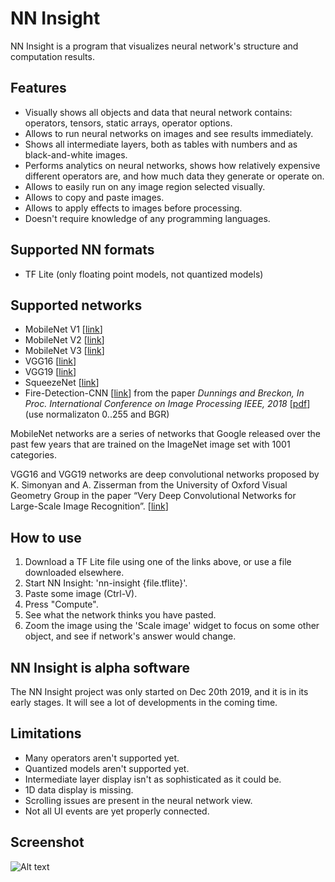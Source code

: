 # NN Insight

NN Insight is a program that visualizes neural network's structure and computation results.

## Features
* Visually shows all objects and data that neural network contains: operators, tensors, static arrays, operator options.
* Allows to run neural networks on images and see results immediately.
* Shows all intermediate layers, both as tables with numbers and as black-and-white images.
* Performs analytics on neural networks, shows how relatively expensive different operators are, and how much data they generate or operate on.
* Allows to easily run on any image region selected visually.
* Allows to copy and paste images.
* Allows to apply effects to images before processing.
* Doesn't require knowledge of any programming languages.

## Supported NN formats
* TF Lite (only floating point models, not quantized models)

## Supported networks
* MobileNet V1 [[link](https://drive.google.com/file/d/1FYK72GkbqJUwgFZ8q_32HtI7X3CrfBtT/view?usp=sharing)]
* MobileNet V2 [[link](https://drive.google.com/file/d/1XicUqcqUNa14DfqeWyUYHZGHDXO5XAgp/view?usp=sharing)]
* MobileNet V3 [[link](https://drive.google.com/file/d/1qq6xLx98M_wy9YqetOxuqNJCSOEq5O8f/view?usp=sharing)]
* VGG16 [[link](https://drive.google.com/file/d/1Nw6a_PcoQi4ZaTEFLO6J8KJvP-ZpgXPi/view?usp=sharing)]
* VGG19 [[link](https://drive.google.com/file/d/1wsNsQRknfKUgS_zp6kLLETE9ngdd1pYA/view?usp=sharing)]
* SqueezeNet [[link](https://storage.googleapis.com/download.tensorflow.org/models/tflite/model_zoo/upload_20180427/squeezenet_2018_04_27.tgz)]
* Fire-Detection-CNN [[link](https://drive.google.com/file/d/17wuKEUUL2ONkPMiYExh8Bx6M6lAUGbxA/view?usp=sharing)] from the paper _Dunnings and Breckon, In Proc. International Conference on Image Processing IEEE, 2018_ [[pdf](https://breckon.org/toby/publications/papers/dunnings18fire.pdf)] (use normalizaton 0..255 and BGR)

MobileNet networks are a series of networks that Google released over the past few years that are trained on the ImageNet image set with 1001 categories.

VGG16 and VGG19 networks are deep convolutional networks proposed by K. Simonyan and A. Zisserman from the University of Oxford Visual Geometry Group in the paper “Very Deep Convolutional Networks for Large-Scale Image Recognition”. [[link](https://arxiv.org/abs/1409.1556)]

## How to use
1. Download a TF Lite file using one of the links above, or use a file downloaded elsewhere.
2. Start NN Insight: 'nn-insight {file.tflite}'.
3. Paste some image (Ctrl-V).
4. Press "Compute".
5. See what the network thinks you have pasted.
6. Zoom the image using the 'Scale image' widget to focus on some other object, and see if network's answer would change.

## NN Insight is alpha software
The NN Insight project was only started on Dec 20th 2019, and it is in its early stages. It will see a lot of developments in the coming time.

## Limitations
* Many operators aren't supported yet.
* Quantized models aren't supported yet.
* Intermediate layer display isn't as sophisticated as it could be.
* 1D data display is missing.
* Scrolling issues are present in the neural network view.
* Not all UI events are yet properly connected.

## Screenshot
![Alt text](https://raw.githubusercontent.com/yurivict/nn-insight/master/screenshot.png "NN Insight")


